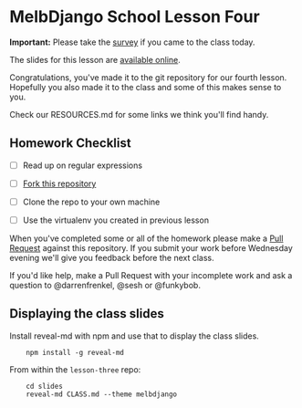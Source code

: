 # MelbDjango School Lesson Four

**Important:** Please take the [survey](https://docs.google.com/a/acommoncreative.com/forms/d/1VKqD1-aVsgztk19kdluNtFyTGiarbV9LgBFi2BwYT-g/viewform?c=0&w=1) if you came to the class today.

The slides for this lesson are [available online](https://melbdjango.github.io/lesson-four/).

Congratulations, you've made it to the git repository for our fourth lesson. Hopefully you also made it to the class
and some of this makes sense to you.

Check our RESOURCES.md for some links we think you'll find handy.


## Homework Checklist

- [ ] Read up on regular expressions
- [ ] [Fork this repository][gh-fork]
- [ ] Clone the repo to your own machine
- [ ] Use the virtualenv you created in previous lesson


When you've completed some or all of the homework please make a [Pull Request][gh-pr] against this repository. If you submit
your work before Wednesday evening we'll give you feedback before the next class.

If you'd like help, make a Pull Request with your incomplete work and ask a question to @darrenfrenkel, @sesh or
@funkybob.


## Displaying the class slides

Install reveal-md with npm and use that to display the class slides.

```
    npm install -g reveal-md
```

From within the `lesson-three` repo:

```
    cd slides
    reveal-md CLASS.md --theme melbdjango
```

[gh-fork]: https://help.github.com/articles/fork-a-repo/
[gh-pr]: https://help.github.com/articles/using-pull-requests/
[dj-request-response]: https://docs.djangoproject.com/en/1.8/ref/request-response/
[mdn-html]: https://developer.mozilla.org/en-US/docs/Web/Guide/HTML/Introduction

